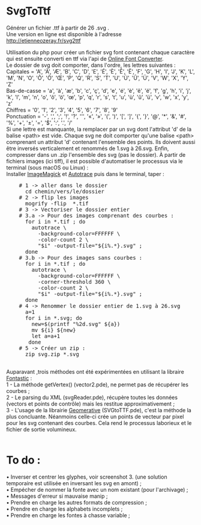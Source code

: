 SvgToTtf
========

Générer un fichier .ttf à partir de 26 .svg .<br/>
Une version en ligne est disponible à l'adresse <a href="http://etienneozeray.fr/svg2ttf" target="_blank">http://etienneozeray.fr/svg2ttf</a> <br/>

Utilisation du php pour créer un fichier svg font contenant chaque caractère qui est ensuite converti en ttf via l'api de <a href="http://onlinefontconverter.com/" target="_blank">Online Font Converter</a>.<br/>
Le dossier de svg doit comporter, dans l'ordre, les lettres suivantes :<br/>
	Capitales = 'A', 'À', 'Æ', 'B', 'C', 'D', 'E', 'É', 'È', 'Ê', 'Ë', 
	'F', 'G', 'H', 'I', 'J', 'K', 'L', 'M', 'N', 'O', 'Ô', 
	'Ö', 'Œ', 'P', 'Q', 'R', 'S', 'T', 'U', 'Ù', 'Û', 'Ü', 
	'V', 'W', 'X', 'Y', 'Z' <br/>
	 Bas-de-casse = 'a', 'à', 'æ', 'b', 'c', 'ç', 'd', 'e', 'é', 'è', 'ê', 
	'ë', 'f', 'g', 'h', 'i', 'j', 'k', 'l', 'm', 'n', 'o', 
	'ô', 'ö', 'œ', 'p', 'q', 'r', 's', 't', 'u', 'ù', 'û', 
	'ü', 'v', 'w', 'x', 'y', 'z' <br/>
	 Chiffres = '0', '1', '2', '3', '4', '5', '6', '7', '8', '9' <br/>
	 Ponctuation = '-', ',', ';', '!', '?', '\'', '«', '»', '(', ')', '[', 
	']', '{', '}', '@', '*', '&', '#', '%', '+', '±', '=', 
	'$', ':', '.', '/' <br/>
Si une lettre est manquante, la remplacer par un svg dont l'attribut 'd' de la balise &lt;path&gt; est vide.
Chaque svg ne doit comporter qu'une balise  &lt;path&gt; comprenant un attribut 'd' contenant l'ensemble des points. Ils doivent aussi être inversés verticalement et renommés de 1.svg à 26.svg. Enfin, compresser dans un .zip l'ensemble des svg (pas le dossier).
À partir de fichiers images (ici tiff), il est possible d'automatiser le processus via le terminal (sous macOS ou Linux) :<br/>
Installer <a href="http://imagemagick.org/" target="_blank">ImageMagick</a> et <a href="http://autotrace.sourceforge.net/">Autotrace</a> puis dans le terminal, taper :<br/>
<pre>
	# 1 -> aller dans le dossier 		
	  cd chemin/vers/le/dossier
	# 2 -> flip les images
	  mogrify -flip  *.tif
	# 3 -> Vectoriser le dossier entier
	# 3.a -> Pour des images comprenant des courbes :
	  for i in *.tif ; do 
	    autotrace \
	  	  -background-color=FFFFFF \
	  	  -color-count 2 \
	  	  "$i" -output-file="${i%.*}.svg" ; 
	  done
	# 3.b -> Pour des images sans courbes :
	  for i in *.tif ; do 
	  	autotrace \
	  	  -background-color=FFFFFF \
	  	  -corner-threshold 360 \
	  	  -color-count 2 \
	  	  "$i" -output-file="${i%.*}.svg" ; 
	  done
	# 4 -> Renommer le dossier entier de 1.svg à 26.svg
	  a=1 
	  for i in *.svg; do
	    new=$(printf "%2d.svg" ${a})
	    mv ${i} ${new}
	    let a=a+1
	   done
	# 5 -> Créer un zip : 
	  zip svg.zip *.svg 
 </pre>


Auparavant ,trois méthodes ont été expérimentées en utilisant la libraire <a href="http://code.andreaskoller.com/libraries/fontastic/" target="_blank">Fontastic</a> : <br/>
1 - La méthode getVertex() (vector2.pde), ne permet pas de récupérer les courbes ;<br/>
2 - Le parsing du XML (svgReader.pde), récupère toutes les données (vectors et points de contrôle) mais les restitue   approximativement ;<br/>
3 - L'usage de la librairie <a href="http://www.ricardmarxer.com/geomerative/" target="_blank">Geomerative</a> (SVGtoTTF.pde), c'est la méthode la plus concluante. Néanmoins celle-ci crée un points de vecteur par pixel pour les svg contenant des courbes. Cela rend le processus laborieux et le fichier de sortie volumineux.<br/><br/>




  
To do :
=======
• Inverser et centrer les glyphes, voir screenshot 3. (une solution temporaire est utilisée en inversant les svg en amont) ;<br/>
• Empécher de nommer la fonte avec un nom existant (pour l'archivage) ;<br/>
• Messages d'erreur si mauvaise manip ;<br/>
• Prendre en charge les autres formats de compression ;<br/>
• Prendre en charge les alphabets incomplets ;<br/>
• Prendre en charge les fontes à chasse variable ;<br/>
